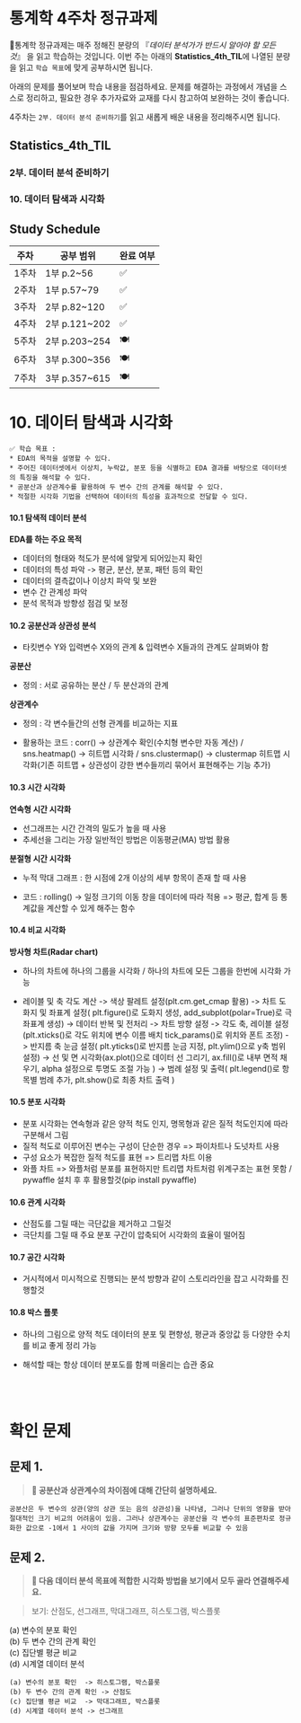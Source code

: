# 통계학 4주차 정규과제

📌통계학 정규과제는 매주 정해진 분량의 『*데이터 분석가가 반드시 알아야 할 모든 것*』 을 읽고 학습하는 것입니다. 이번 주는 아래의 **Statistics_4th_TIL**에 나열된 분량을 읽고 `학습 목표`에 맞게 공부하시면 됩니다.

아래의 문제를 풀어보며 학습 내용을 점검하세요. 문제를 해결하는 과정에서 개념을 스스로 정리하고, 필요한 경우 추가자료와 교재를 다시 참고하여 보완하는 것이 좋습니다.

4주차는 `2부. 데이터 분석 준비하기`를 읽고 새롭게 배운 내용을 정리해주시면 됩니다.


## Statistics_4th_TIL

### 2부. 데이터 분석 준비하기
### 10. 데이터 탐색과 시각화

## Study Schedule

|주차 | 공부 범위     | 완료 여부 |
|----|----------------|----------|
|1주차| 1부 p.2~56     | ✅      |
|2주차| 1부 p.57~79    | ✅      | 
|3주차| 2부 p.82~120   | ✅      | 
|4주차| 2부 p.121~202  | ✅      | 
|5주차| 2부 p.203~254  | 🍽️      | 
|6주차| 3부 p.300~356  | 🍽️      | 
|7주차| 3부 p.357~615  | 🍽️      | 

<!-- 여기까진 그대로 둬 주세요-->

# 10. 데이터 탐색과 시각화

```
✅ 학습 목표 :
* EDA의 목적을 설명할 수 있다.
* 주어진 데이터셋에서 이상치, 누락값, 분포 등을 식별하고 EDA 결과를 바탕으로 데이터셋의 특징을 해석할 수 있다.
* 공분산과 상관계수를 활용하여 두 변수 간의 관계를 해석할 수 있다.
* 적절한 시각화 기법을 선택하여 데이터의 특성을 효과적으로 전달할 수 있다.
```
<!-- 새롭게 배운 내용을 자유롭게 정리해주세요.-->


#### 10.1 탐색적 데이터 분석 

**EDA를 하는 주요 목적**

* 데이터의 형태와 척도가 분석에 알맞게 되어있는지 확인 
* 데이터의 특성 파악 -> 평균, 분산, 분포, 패턴 등의 확인
* 데이터의 결측값이나 이상치 파악 및 보완 
* 변수 간 관계성 파악 
* 분석 목적과 방향성 점검 및 보정 

#### 10.2 공분산과 상관성 분석 

* 타킷변수 Y와 입력변수 X와의 관계 & 입력변수 X들과의 관계도 살펴봐야 함 

**공분산**

* 정의 : 서로 공유하는 분산 / 두 분산과의 관계 

**상관계수** 

* 정의 : 각 변수들간의 선형 관계를 비교하는 지표

* 활용하는 코드 :  corr() -> 상관계수 확인(수치형 변수만 자동 계산) / sns.heatmap() -> 히트맵 시각화 / sns.clustermap() ->  clustermap 히트맵 시각화(기존 히트맵 + 상관성이 강한 변수들끼리 묶어서 표현해주는 기능 추가) 

#### 10.3 시간 시각화

**연속형 시간 시각화** 

* 선그래프는 시간 간격의 밀도가 높을 때 사용
* 추세선을 그리는 가장 일반적인 방법은 이동평균(MA) 방법 활용 

**분절형 시간 시각화**

* 누적 막대 그래프 : 한 시점에 2개 이상의 세부 항목이 존재 할 때 사용 

* 코드 : rolling() -> 일정 크기의 이동 창을 데이터에 따라 적용 => 평균, 합계 등 통계값을 계산할 수 있게 해주는 함수

#### 10.4 비교 시각화

**방사형 차트(Radar chart)**

* 하나의 차트에 하나의 그룹을 시각화 / 하나의 차트에 모든 그룹을 한번에 시각화 가능 

* 레이블 및 축 각도 계산 -> 색상 팔레트 설정(plt.cm.get_cmap 활용) -> 차트 도화지 및 좌표계 설정( plt.figure()로 도화지 생성, add_subplot(polar=True)로 극좌표계 생성) -> 데이터 반복 및 전처리 -> 차트 방향 설정 -> 각도 축, 레이블 설정(plt.xticks()로 각도 위치에 변수 이름 배치
tick_params()로 위치와 폰트 조정) -> 반지름 축 눈금 설정( plt.yticks()로 반지름 눈금 지정, plt.ylim()으로 y축 범위 설정) -> 선 및 면 시각화(ax.plot()으로 데이터 선 그리기, ax.fill()로 내부 면적 채우기, alpha 설정으로 투명도 조절 가능 ) -> 범례 설정 및 출력( plt.legend()로 항목별 범례 추가, plt.show()로 최종 차트 출력 )
 

#### 10.5 분포 시각화

 * 분포 시각화는 연속형과 같은 양적 척도 인지, 명목형과 같은 질적 척도인지에 따라 구분해서 그림
 * 질적 척도로 이루어진 변수는 구성이 단순한 경우 => 파이차트나 도넛차트 사용 
 * 구성 요소가 복잡한 질적 척도를 표현 => 트리맵 차트 이용
 * 와플 차트 => 와플처럼 분포를 표현하지만 트리맵 차트처럼 위계구조는 표현 못함 / pywaffle 설치  후 후 활용할것(pip install pywaffle)

#### 10.6 관계 시각화 

* 산점도를 그릴 때는 극단값을 제거하고 그릴것 
* 극단치를 그릴 때 주요 분포 구간이 압축되어 시각화의 효율이 떨어짐


#### 10.7 공간 시각화 

* 거시적에서 미시적으로 진행되는 분석 방향과 같이 스토리라인을 잡고 시각화를 진행할것


#### 10.8 박스 플롯

* 하나의 그림으로 양적 척도 데이터의 분포 및 편향성, 평균과 중앙값 등 다양한 수치를 비교 좋게 정리 가능 

* 해석할 때는 항상 데이터 분포도를 함께 떠올리는 습관 중요

<br>
<br>

# 확인 문제

## 문제 1.
> **🧚 공분산과 상관계수의 차이점에 대해 간단히 설명하세요.**

```
공분산은 두 변수의 상관(양의 상관 또는 음의 상관성)을 나타냄, 그러나 단위의 영향을 받아 절대적인 크기 비교의 어려움이 있음. 그러나 상관계수는 공분산을 각 변수의 표준편차로 정규화한 값으로 -1에서 1 사이의 값을 가지며 크기와 방향 모두를 비교할 수 있음
```

## 문제 2.
> **🧚 다음 데이터 분석 목표에 적합한 시각화 방법을 보기에서 모두 골라 연결해주세요.**

> 보기: 산점도, 선그래프, 막대그래프, 히스토그램, 박스플롯

(a) 변수의 분포 확인   
(b) 두 변수 간의 관계 확인   
(c) 집단별 평균 비교   
(d) 시계열 데이터 분석

<!--중복 가능-->

```
(a) 변수의 분포 확인  -> 히스토그램, 박스플롯 
(b) 두 변수 간의 관계 확인 -> 산점도 
(c) 집단별 평균 비교  -> 막대그래프, 박스플롯 
(d) 시계열 데이터 분석 -> 선그래프 

```